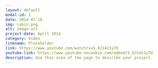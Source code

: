 ```yaml
---
layout: default
modal-id: 1
date: 2014-07-18
img: cabin.png
alt: image-alt
project-date: April 2014
category: Video
linkname: Placeholder
link: https://www.youtube.com/watch?v=5_8J14z1y7U
youtube-link: https://www.youtube-nocookie.com/embed/5_8J14z1y7U
description: Use this area of the page to describe your project.
---
```

